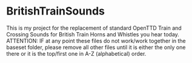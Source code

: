 # BritishTrainSounds
This is my project for the replacement of standard OpenTTD Train and Crossing Sounds for British Train Horns and Whistles you hear today.
ATTENTION: IF at any point these files do not work/work together in the baseset folder, please remove all other files until it is either the only one there or it is the top/first one in A-Z (alphabetical) order.
